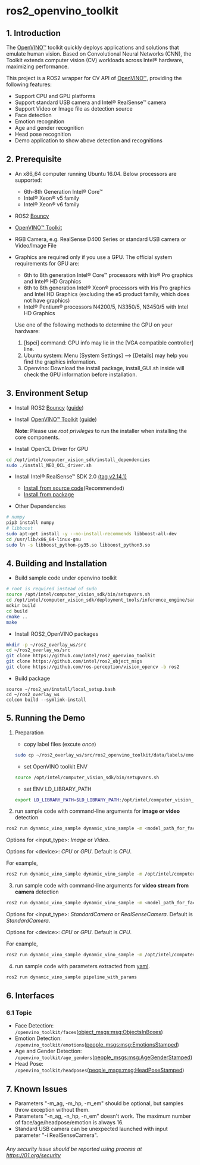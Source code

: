 # ros2_openvino_toolkit

## 1. Introduction
The [OpenVINO™](https://software.intel.com/en-us/openvino-toolkit) toolkit quickly deploys applications and solutions that emulate human vision. Based on Convolutional Neural Networks (CNN), the Toolkit extends computer vision (CV) workloads across Intel® hardware, maximizing performance.

This project is a ROS2 wrapper for CV API of [OpenVINO™](https://software.intel.com/en-us/openvino-toolkit), providing the following features:
* Support CPU and GPU platforms
* Support standard USB camera and Intel® RealSense™ camera
* Support Video or Image file as detection source
* Face detection
* Emotion recognition
* Age and gender recognition
* Head pose recognition
* Demo application to show above detection and recognitions

## 2. Prerequisite
- An x86_64 computer running Ubuntu 16.04. Below processors are supported:
	* 6th-8th Generation Intel® Core™
	* Intel® Xeon® v5 family
	* Intel®  Xeon® v6 family
- ROS2 [Bouncy](https://github.com/ros2/ros2/wiki)
- [OpenVINO™ Toolkit](https://software.intel.com/en-us/openvino-toolkit)
- RGB Camera, e.g. RealSense D400 Series or standard USB camera or Video/Image File
- Graphics are required only if you use a GPU. The official system requirements for GPU are:
  * 6th to 8th generation Intel® Core™ processors with Iris® Pro graphics and Intel® HD Graphics
  * 6th to 8th generation Intel® Xeon® processors with Iris Pro graphics and Intel HD Graphics (excluding the e5 product family, which does not have graphics)
  * Intel® Pentium® processors N4200/5, N3350/5, N3450/5 with Intel HD Graphics

  Use one of the following methods to determine the GPU on your hardware:
  1. [lspci] command: GPU info may lie in the [VGA compatible controller] line.
  2. Ubuntu system: Menu [System Settings] --> [Details] may help you find the graphics information.
  3. Openvino: Download the install package, install_GUI.sh inside will check the GPU information before installation.

## 3. Environment Setup
- Install ROS2 [Bouncy](https://github.com/ros2/ros2/wiki) ([guide](https://github.com/ros2/ros2/wiki/Linux-Development-Setup))

- Install [OpenVINO™ Toolkit](https://software.intel.com/en-us/openvino-toolkit) ([guide](https://software.intel.com/en-us/articles/OpenVINO-Install-Linux))

	**Note**: Please use  *root privileges* to run the installer when installing the core components.
- Install OpenCL Driver for GPU
```bash
cd /opt/intel/computer_vision_sdk/install_dependencies
sudo ./install_NEO_OCL_driver.sh
```

- Install Intel® RealSense™ SDK 2.0 [(tag v2.14.1)](https://github.com/IntelRealSense/librealsense/tree/v2.14.1)
	* [Install from source code](https://github.com/IntelRealSense/librealsense/blob/v2.14.1/doc/installation.md)(Recommended)
	* [Install from package](https://github.com/IntelRealSense/librealsense/blob/v2.14.1/doc/distribution_linux.md)

- Other Dependencies
```bash
# numpy
pip3 install numpy
# libboost
sudo apt-get install -y --no-install-recommends libboost-all-dev
cd /usr/lib/x86_64-linux-gnu
sudo ln -s libboost_python-py35.so libboost_python3.so
```

## 4. Building and Installation
- Build sample code under openvino toolkit
```bash
# root is required instead of sudo
source /opt/intel/computer_vision_sdk/bin/setupvars.sh
cd /opt/intel/computer_vision_sdk/deployment_tools/inference_engine/samples/
mdkir build
cd build
cmake ..
make
```

- Install ROS2_OpenVINO packages
```bash
mkdir -p ~/ros2_overlay_ws/src
cd ~/ros2_overlay_ws/src
git clone https://github.com/intel/ros2_openvino_toolkit
git clone https://github.com/intel/ros2_object_msgs
git clone https://github.com/ros-perception/vision_opencv -b ros2
```

- Build package
```
source ~/ros2_ws/install/local_setup.bash
cd ~/ros2_overlay_ws
colcon build --symlink-install
```

## 5. Running the Demo
1.  Preparation
	-  copy label files (excute _once_)
	```bash
	sudo cp ~/ros2_overlay_ws/src/ros2_openvino_toolkit/data/labels/emotions-recognition/FP32/emotions-recognition-retail-0003.labels /opt/intel/computer_vision_sdk/deployment_tools/intel_models/emotions-recognition-retail-0003/FP32
	```
	- set OpenVINO toolkit ENV
	```bash
	source /opt/intel/computer_vision_sdk/bin/setupvars.sh
	```
	- set ENV LD_LIBRARY_PATH
	```bash
	export LD_LIBRARY_PATH=$LD_LIBRARY_PATH:/opt/intel/computer_vision_sdk/deployment_tools/inference_engine/samples/build/intel64/Release/lib
	```

2.  run sample code with command-line arguments for <b>image or video</b> detection
```bash
ros2 run dynamic_vino_sample dynamic_vino_sample -m <model_path_for_face_detection> -m_em <model_path_for_emotion_detection> -m_ag <model_path_for_age_and_gender_detection> -m-hp <model_path_for_headpose_detection> -i <input_type> -i_path <file_directory> -d <device> -d_em <device> -d_ag <device> -d_hp <device>
```

Options for &lt;input_type&gt;: _Image_ or _Video_.

Options for &lt;device&gt;: _CPU_ or _GPU_. Default is _CPU_. 
    
For example,
```bash
ros2 run dynamic_vino_sample dynamic_vino_sample -m /opt/intel/computer_vision_sdk/deployment_tools/intel_models/face-detection-adas-0001/FP32/face-detection-adas-0001.xml -m_em /opt/intel/computer_vision_sdk/deployment_tools/intel_models/emotions-recognition-retail-0003/FP32/emotions-recognition-retail-0003.xml -m_ag /opt/intel/computer_vision_sdk/deployment_tools/intel_models/age-gender-recognition-retail-0013/FP32/age-gender-recognition-retail-0013.xml -m-hp /opt/intel/computer_vision_sdk/deployment_tools/intel_models/head-pose-estimation-adas-0001/FP32/head-pose-estimation-adas-0001.xml -i Image -i_path <file_directory> -d CPU -d_em CPU -d_ag GPU -d_hp GPU
```

3. run sample code with command-line arguments for <b>video stream from camera</b> detection
```bash
ros2 run dynamic_vino_sample dynamic_vino_sample -m <model_path_for_face_detection> -m_em <model_path_for_emotion_detection> -m_ag <model_path_for_age_and_gender_detection> -m-hp <model_path_for_headpose_detection> -i <input_type> -d <device> -d_em <device> -d_ag <device> -d_hp <device>
```

Options for &lt;input_type&gt;: _StandardCamera_ or _RealSenseCamera_. Default is _StandardCamera_.

Options for &lt;device&gt;: _CPU_ or _GPU_. Default is _CPU_. 
    
For example, 
```bash
ros2 run dynamic_vino_sample dynamic_vino_sample -m /opt/intel/computer_vision_sdk/deployment_tools/intel_models/face-detection-adas-0001/FP32/face-detection-adas-0001.xml -m_em /opt/intel/computer_vision_sdk/deployment_tools/intel_models/emotions-recognition-retail-0003/FP32/emotions-recognition-retail-0003.xml -m_ag /opt/intel/computer_vision_sdk/deployment_tools/intel_models/age-gender-recognition-retail-0013/FP32/age-gender-recognition-retail-0013.xml -m-hp /opt/intel/computer_vision_sdk/deployment_tools/intel_models/head-pose-estimation-adas-0001/FP32/head-pose-estimation-adas-0001.xml -i StandardCamera -d CPU -d_em CPU -d_ag GPU -d_hp GPU
```
4. run sample code with parameters extracted from [yaml](https://github.com/intel/ros2_openvino_toolkit/blob/master/vino_param_lib/param/pipeline.yaml).
```bash
ros2 run dynamic_vino_sample pipeline_with_params
```

## 6. Interfaces
### 6.1 Topic
- Face Detection:
```/openvino_toolkit/faces```([object_msgs:msg:ObjectsInBoxes](https://github.com/intel/ros2_object_msgs/blob/master/msg/ObjectsInBoxes.msg))
- Emotion Detection:
```/openvino_toolkit/emotions```([people_msgs:msg:EmotionsStamped](https://github.com/intel/ros2_openvino_toolkit/blob/master/people_msgs/msg/EmotionsStamped.msg))
- Age and Gender Detection:
```/openvino_toolkit/age_genders```([people_msgs:msg:AgeGenderStamped](https://github.com/intel/ros2_openvino_toolkit/blob/master/people_msgs/msg/AgeGenderStamped.msg))
- Head Pose:
```/openvino_toolkit/headposes```([people_msgs:msg:HeadPoseStamped](https://github.com/intel/ros2_openvino_toolkit/blob/master/people_msgs/msg/HeadPoseStamped.msg))

## 7. Known Issues
- Parameters "-m_ag, -m_hp, -m_em" should be optional, but samples throw exception without them.
- Parameters "-n_ag, -n_hp, -n_em" doesn't work. The maximum number of face/age/headpose/emotion is always 16.
- Standard USB camera can be unexpected launched with input parameter "-i RealSenseCamera". 

###### *Any security issue should be reported using process at https://01.org/security*
